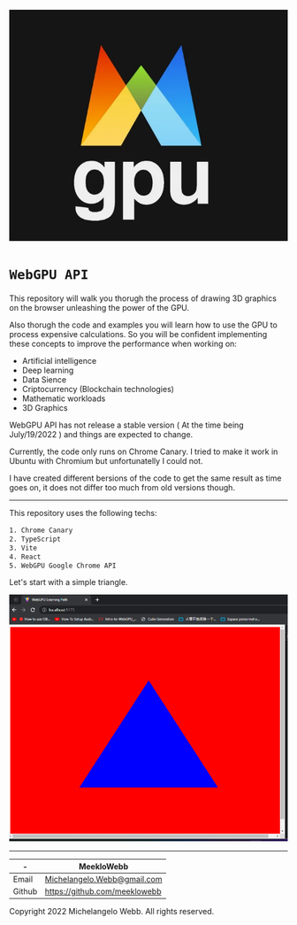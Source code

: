 ![webgpu_logo](./src/screenshots/webgpu_logo.png)

# `WebGPU API`

This repository will walk you thorugh the process of drawing 3D graphics on the browser unleashing the power of the GPU.

Also thorugh the code and examples you will learn how to use the GPU to process expensive calculations. So you will be confident implementing these concepts to improve the performance when working on:

- Artificial intelligence
- Deep learning
- Data Sience
- Criptocurrency (Blockchain technologies)
- Mathematic workloads
- 3D Graphics

WebGPU API has not release a stable version ( At the time being July/19/2022 ) and things are expected to change.

Currently, the code only runs on Chrome Canary. I tried to make it work in Ubuntu with Chromium but unfortunatelly I could not.

I have created different bersions of the code to get the same result as time goes on, it does not differ too much from old versions though.

***

This repository uses the following techs:

    1. Chrome Canary
    2. TypeScript
    3. Vite
    4. React
    5. WebGPU Google Chrome API

Let's start with a simple triangle.

![Triangle](./src/screenshots/simple_triangle.png)

***

| - | MeekloWebb |
|---|---|
| Email |Michelangelo.Webb@gmail.com|
| Github |https://github.com/meeklowebb

Copyright 2022 Michelangelo Webb. All rights reserved.
